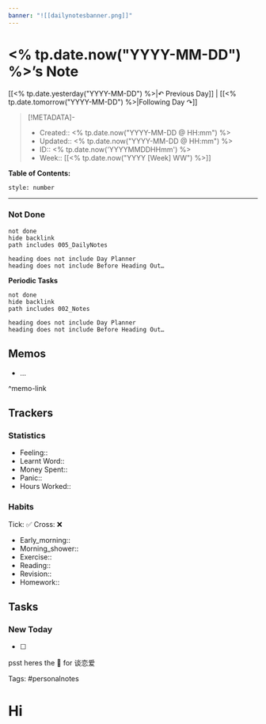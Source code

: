 ```yaml
---
banner: "![[dailynotesbanner.png]]"
---
```


# <% tp.date.now("YYYY-MM-DD") %>’s Note

[[<% tp.date.yesterday("YYYY-MM-DD") %>|↶ Previous Day]] | [[<% tp.date.tomorrow("YYYY-MM-DD") %>|Following Day ↷]]

> [!METADATA]-
> - Created:: <% tp.date.now("YYYY-MM-DD @ HH:mm") %>
> - Updated:: <% tp.date.now("YYYY-MM-DD @ HH:mm") %>
> - ID:: <% tp.date.now('YYYYMMDDHHmm') %>
> - Week:: [[<% tp.date.now("YYYY [Week] WW") %>]]

**Table of Contents:**
```toc
style: number
```

___
### Not Done
```tasks
not done
hide backlink
path includes 005_DailyNotes

heading does not include Day Planner
heading does not include Before Heading Out…
```
**Periodic Tasks**
```tasks
not done
hide backlink
path includes 002_Notes

heading does not include Day Planner
heading does not include Before Heading Out…
```
## Memos
- …

^memo-link

## Trackers
### Statistics
- Feeling:: 
- Learnt Word:: 
- Money Spent:: 
- Panic:: 
- Hours Worked:: 

### Habits

Tick: ✅ Cross: ❌

- Early_morning:: 
- Morning_shower:: 
- Exercise:: 
- Reading:: 
- Revision:: 
- Homework:: 

## Tasks
### New Today
- [ ]


psst heres the 📅 for 谈恋爱


Tags: #personalnotes 

# Hi
